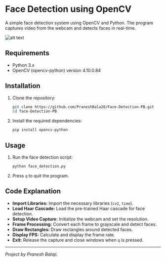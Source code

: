 # Face Detection using OpenCV

A simple face detection system using OpenCV and Python. The program captures video from the webcam and detects faces in real-time.

![alt text]([http://url/to/img.png](https://github.com/PraneshBala28/Face-Detection-PB/blob/main/FaceDetection.jpg?raw=true))

## Requirements
- Python 3.x
- OpenCV (opencv-python) version 4.10.0.84

## Installation

1. Clone the repository:
    ```bash
    git clone https://github.com/PraneshBala28/Face-Detection-PB.git
    cd face-Detection-PB
    ```

2. Install the required dependencies:
    ```bash
    pip install opencv-python
    ```

## Usage

1. Run the face detection script:
    ```bash
    python face_detection.py
    ```

2. Press `q` to quit the program.

## Code Explanation

- **Import Libraries:** Import the necessary libraries (`cv2`, `time`).
- **Load Haar Cascade:** Load the pre-trained Haar cascade for face detection.
- **Setup Video Capture:** Initialize the webcam and set the resolution.
- **Frame Processing:** Convert each frame to grayscale and detect faces.
- **Draw Rectangles:** Draw rectangles around detected faces.
- **Display FPS:** Calculate and display the frame rate.
- **Exit:** Release the capture and close windows when `q` is pressed.

---

*Project by Pranesh Balaji.*
